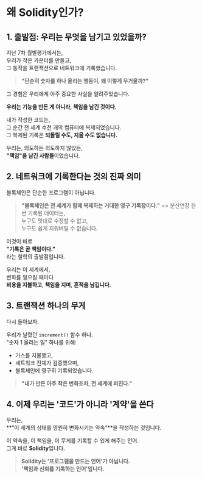# 왜 Solidity인가?

## 1. **출발점: 우리는 무엇을 남기고 있었을까?**

지난 7차 월별평가에서는,  
우리가 작은 카운터를 만들고,  
그 동작을 트랜잭션으로 네트워크에 기록했습니다.

> **"단순히 숫자를 하나 올리는 행동이, 왜 이렇게 무거울까?"**

그 경험은 우리에게 아주 중요한 사실을 알려주었습니다.

**우리는 기능을 만든 게 아니라, 책임을 남긴 것이다.**

내가 작성한 코드는,  
그 순간 전 세계 수천 개의 컴퓨터에 복제되었습니다.  
그 복제된 기록은 **되돌릴 수도, 지울 수도 없습니다.**

우리는, 의도하든 의도하지 않았든,  
**"책임"을 남긴 사람들**이었습니다.

## 2. **네트워크에 기록한다는 것의 진짜 의미**

블록체인은 단순한 프로그램이 아닙니다.

> **"블록체인은 전 세계가 함께 복제하는 거대한 영구 기록장이다."**
=> 분산연장
한 번 기록된 데이터는,  
누구도 멋대로 수정할 수 없고,  
누구도 쉽게 지워버릴 수 없습니다.

이것이 바로  
**"기록은 곧 책임이다."**  
라는 철학의 출발점입니다.

우리는 이 세계에서,  
변화를 일으킬 때마다  
**비용을 지불하고**, **책임을 지며**, **흔적을 남깁니다.**

## 3. **트랜잭션 하나의 무게**

다시 돌아보자.

우리가 날렸던 `increment()` 함수 하나.  
"숫자 1 올리는 일" 하나를 위해:

- 가스를 지불했고,
- 네트워크 전체가 검증했으며,
- 블록체인에 영구히 기록되었습니다.

> **"내가 만든 아주 작은 변화조차, 전 세계에 퍼진다."**

## 4. **이제 우리는 '코드'가 아니라 '계약'을 쓴다**

우리는,  
**"이 세계의 상태를 영원히 변화시키는 약속"**을 작성하는 것입니다.

이 약속을, 이 책임을, 이 무게를 기록할 수 있게 해주는 언어.  
그게 바로 **Solidity**입니다.

> **Solidity는 '프로그램을 만드는 언어'가 아닙니다.  
> '책임과 신뢰를 기록하는 언어'입니다.**
